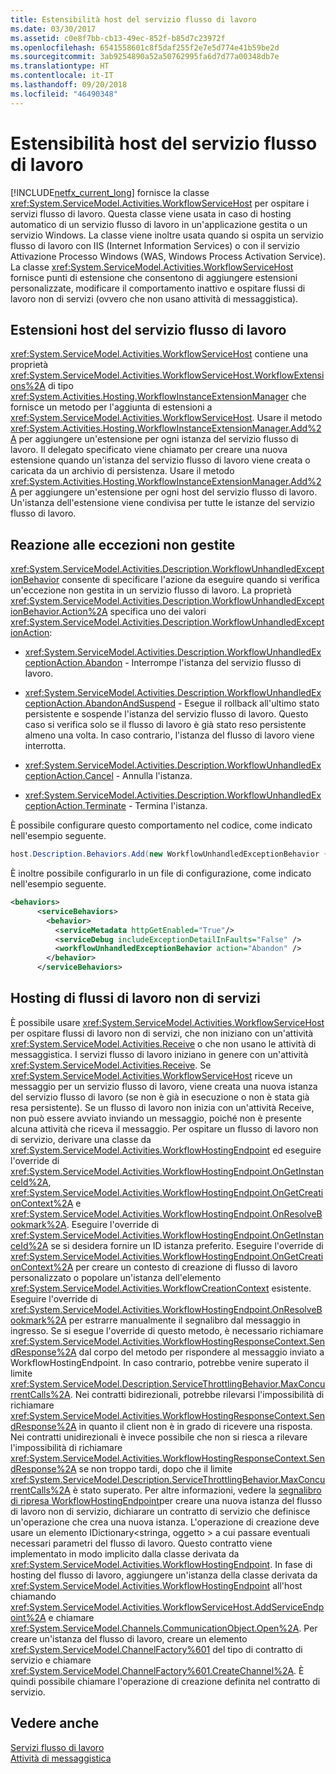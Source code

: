 ```yaml
---
title: Estensibilità host del servizio flusso di lavoro
ms.date: 03/30/2017
ms.assetid: c0e8f7bb-cb13-49ec-852f-b85d7c23972f
ms.openlocfilehash: 6541558601c8f5daf255f2e7e5d774e41b59be2d
ms.sourcegitcommit: 3ab9254890a52a50762995fa6d7d77a00348db7e
ms.translationtype: HT
ms.contentlocale: it-IT
ms.lasthandoff: 09/20/2018
ms.locfileid: "46490348"
---
```

# <a name="workflow-service-host-extensibility"></a>Estensibilità host del servizio flusso di lavoro
[!INCLUDE[netfx_current_long](../../../../includes/netfx-current-long-md.md)] fornisce la classe <xref:System.ServiceModel.Activities.WorkflowServiceHost> per ospitare i servizi flusso di lavoro. Questa classe viene usata in caso di hosting automatico di un servizio flusso di lavoro in un'applicazione gestita o un servizio Windows. La classe viene inoltre usata quando si ospita un servizio flusso di lavoro con IIS (Internet Information Services) o con il servizio Attivazione Processo Windows (WAS, Windows Process Activation Service). La classe <xref:System.ServiceModel.Activities.WorkflowServiceHost> fornisce punti di estensione che consentono di aggiungere estensioni personalizzate, modificare il comportamento inattivo e ospitare flussi di lavoro non di servizi (ovvero che non usano attività di messaggistica).  
  
## <a name="workflow-service-host-extensions"></a>Estensioni host del servizio flusso di lavoro  
 <xref:System.ServiceModel.Activities.WorkflowServiceHost> contiene una proprietà <xref:System.ServiceModel.Activities.WorkflowServiceHost.WorkflowExtensions%2A> di tipo <xref:System.Activities.Hosting.WorkflowInstanceExtensionManager> che fornisce un metodo per l'aggiunta di estensioni a <xref:System.ServiceModel.Activities.WorkflowServiceHost>. Usare il metodo <xref:System.Activities.Hosting.WorkflowInstanceExtensionManager.Add%2A> per aggiungere un'estensione per ogni istanza del servizio flusso di lavoro. Il delegato specificato viene chiamato per creare una nuova estensione quando un'istanza del servizio flusso di lavoro viene creata o caricata da un archivio di persistenza. Usare il metodo <xref:System.Activities.Hosting.WorkflowInstanceExtensionManager.Add%2A> per aggiungere un'estensione per ogni host del servizio flusso di lavoro. Un'istanza dell'estensione viene condivisa per tutte le istanze del servizio flusso di lavoro.  
  
## <a name="react-to-unhandled-exceptions"></a>Reazione alle eccezioni non gestite  
 <xref:System.ServiceModel.Activities.Description.WorkflowUnhandledExceptionBehavior> consente di specificare l'azione da eseguire quando si verifica un'eccezione non gestita in un servizio flusso di lavoro. La proprietà <xref:System.ServiceModel.Activities.Description.WorkflowUnhandledExceptionBehavior.Action%2A> specifica uno dei valori <xref:System.ServiceModel.Activities.Description.WorkflowUnhandledExceptionAction>:  
  
-   <xref:System.ServiceModel.Activities.Description.WorkflowUnhandledExceptionAction.Abandon> - Interrompe l'istanza del servizio flusso di lavoro.  
  
-   <xref:System.ServiceModel.Activities.Description.WorkflowUnhandledExceptionAction.AbandonAndSuspend> - Esegue il rollback all'ultimo stato persistente e sospende l'istanza del servizio flusso di lavoro. Questo caso si verifica solo se il flusso di lavoro è già stato reso persistente almeno una volta. In caso contrario, l'istanza del flusso di lavoro viene interrotta.  
  
-   <xref:System.ServiceModel.Activities.Description.WorkflowUnhandledExceptionAction.Cancel> - Annulla l'istanza.  
  
-   <xref:System.ServiceModel.Activities.Description.WorkflowUnhandledExceptionAction.Terminate> - Termina l'istanza.  
  
 È possibile configurare questo comportamento nel codice, come indicato nell'esempio seguente.  
  
```csharp  
host.Description.Behaviors.Add(new WorkflowUnhandledExceptionBehavior { Action = WorkflowUnhandledExceptionAction.Abandon });  
```  
  
 È inoltre possibile configurarlo in un file di configurazione, come indicato nell'esempio seguente.  
  
```xml
<behaviors>  
      <serviceBehaviors>  
        <behavior>  
          <serviceMetadata httpGetEnabled="True"/>  
          <serviceDebug includeExceptionDetailInFaults="False" />  
          <workflowUnhandledExceptionBehavior action="Abandon" />        
        </behavior>  
      </serviceBehaviors>  
```  
  
## <a name="hosting-non-service-workflows"></a>Hosting di flussi di lavoro non di servizi  
 È possibile usare <xref:System.ServiceModel.Activities.WorkflowServiceHost> per ospitare flussi di lavoro non di servizi, che non iniziano con un'attività <xref:System.ServiceModel.Activities.Receive> o che non usano le attività di messaggistica. I servizi flusso di lavoro iniziano in genere con un'attività <xref:System.ServiceModel.Activities.Receive>. Se <xref:System.ServiceModel.Activities.WorkflowServiceHost> riceve un messaggio per un servizio flusso di lavoro, viene creata una nuova istanza del servizio flusso di lavoro (se non è già in esecuzione o non è stata già resa persistente). Se un flusso di lavoro non inizia con un'attività Receive, non può essere avviato inviando un messaggio, poiché non è presente alcuna attività che riceva il messaggio. Per ospitare un flusso di lavoro non di servizio, derivare una classe da <xref:System.ServiceModel.Activities.WorkflowHostingEndpoint> ed eseguire l'override di <xref:System.ServiceModel.Activities.WorkflowHostingEndpoint.OnGetInstanceId%2A>, <xref:System.ServiceModel.Activities.WorkflowHostingEndpoint.OnGetCreationContext%2A> e <xref:System.ServiceModel.Activities.WorkflowHostingEndpoint.OnResolveBookmark%2A>. Eseguire l'override di <xref:System.ServiceModel.Activities.WorkflowHostingEndpoint.OnGetInstanceId%2A> se si desidera fornire un ID istanza preferito. Eseguire l'override di <xref:System.ServiceModel.Activities.WorkflowHostingEndpoint.OnGetCreationContext%2A> per creare un contesto di creazione di flusso di lavoro personalizzato o popolare un'istanza dell'elemento <xref:System.ServiceModel.Activities.WorkflowCreationContext> esistente. Eseguire l'override di <xref:System.ServiceModel.Activities.WorkflowHostingEndpoint.OnResolveBookmark%2A> per estrarre manualmente il segnalibro dal messaggio in ingresso. Se si esegue l'override di questo metodo, è necessario richiamare <xref:System.ServiceModel.Activities.WorkflowHostingResponseContext.SendResponse%2A> dal corpo del metodo per rispondere al messaggio inviato a WorkflowHostingEndpoint. In caso contrario, potrebbe venire superato il limite <xref:System.ServiceModel.Description.ServiceThrottlingBehavior.MaxConcurrentCalls%2A>. Nei contratti bidirezionali, potrebbe rilevarsi l'impossibilità di richiamare <xref:System.ServiceModel.Activities.WorkflowHostingResponseContext.SendResponse%2A> in quanto il client non è in grado di ricevere una risposta. Nei contratti unidirezionali è invece possibile che non si riesca a rilevare l'impossibilità di richiamare <xref:System.ServiceModel.Activities.WorkflowHostingResponseContext.SendResponse%2A> se non troppo tardi, dopo che il limite <xref:System.ServiceModel.Description.ServiceThrottlingBehavior.MaxConcurrentCalls%2A> è stato superato. Per altre informazioni, vedere la [segnalibro di ripresa WorkflowHostingEndpoint](../../../../docs/framework/windows-workflow-foundation/samples/workflowhostingendpoint-resume-bookmark.md)per creare una nuova istanza del flusso di lavoro non di servizio, dichiarare un contratto di servizio che definisce un'operazione che crea una nuova istanza. L'operazione di creazione deve usare un elemento IDictionary\<stringa, oggetto > a cui passare eventuali necessari parametri del flusso di lavoro. Questo contratto viene implementato in modo implicito dalla classe derivata da <xref:System.ServiceModel.Activities.WorkflowHostingEndpoint>. In fase di hosting del flusso di lavoro, aggiungere un'istanza della classe derivata da <xref:System.ServiceModel.Activities.WorkflowHostingEndpoint> all'host chiamando <xref:System.ServiceModel.Activities.WorkflowServiceHost.AddServiceEndpoint%2A> e chiamare <xref:System.ServiceModel.Channels.CommunicationObject.Open%2A>. Per creare un'istanza del flusso di lavoro, creare un elemento <xref:System.ServiceModel.ChannelFactory%601> del tipo di contratto di servizio e chiamare <xref:System.ServiceModel.ChannelFactory%601.CreateChannel%2A>. È quindi possibile chiamare l'operazione di creazione definita nel contratto di servizio.  
  
## <a name="see-also"></a>Vedere anche  
 [Servizi flusso di lavoro](../../../../docs/framework/wcf/feature-details/workflow-services.md)  
 [Attività di messaggistica](../../../../docs/framework/wcf/feature-details/messaging-activities.md)
